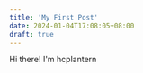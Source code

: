 ```yaml
---
title: 'My First Post'
date: 2024-01-04T17:08:05+08:00
draft: true
---
```


Hi there! I'm hcplantern
